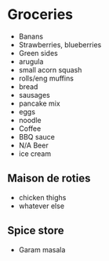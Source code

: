 # Groceries

- Banans
- Strawberries, blueberries
- Green sides
- arugula
- small acorn squash
- rolls/eng muffins
- bread
- sausages
- pancake mix
- eggs
- noodle
- Coffee
- BBQ sauce
- N/A Beer
- ice cream

## Maison de roties

- chicken thighs
- whatever else

## Spice store

- Garam masala
